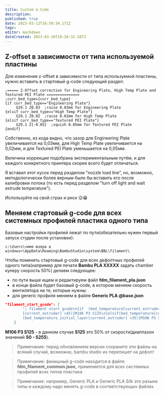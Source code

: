 ```yaml
---
title: Custom G-Code
description: 
published: true
date: 2023-03-12T16:59:34.171Z
tags: 
editor: markdown
dateCreated: 2023-03-10T10:26:32.507Z
---
```


## Z-offset в зависимости от типа используемой пластины

Для изменения z-offset в зависимости от типа используемой пластины, нужно вставить в стартовый g-code следующий раздел:

```gcode
;===== Z-Offset correction for Engineering Plate, High Temp Plate and Textured PEI Plate ===============
;curr_bed_type={curr_bed_type}
{if curr_bed_type=="Engineering Plate"}  
     G29.1 Z0.03  ;raise 0.03mm for Engineering Plate
{elsif curr_bed_type=="High Temp Plate"}  
     G29.1 Z0.02  ;raise 0.02mm for High Temp Plate
{elsif curr_bed_type=="Textured PEI Plate"}  
     G29.1 Z{-0.05}  ;squish 0.05mm for Textured PEI Plate
{endif}
```

Собственно, из кода видно, что зазор для Engineering Plate увеличивается на 0,03мм, для High Temp Plate увеличивается на 0,02мм, и для Textured PEI Plate уменьшается на 0,05мм.

Величина коррекции подобрана экспериментальным путём, и для каждого конкретного принтера скорее всего будет отличаться.

Я вставил этот кусок перед разделом "nozzle load line", но, возможно, методологически более верным было бы вставить его после калибровки потока (то есть перед разделом "turn off light and wait extrude temperature").

Используйте на свой страх и риск 😉😁

## Меняем стартовый g-code для всех системных профилей пластика одного типа

Базовые настройки профилей лежат по пути(обязательно нужен первый запуск студии после установки):

```plaintext
c:\Users\<имя юзера в windows>\AppData\Roaming\BambuStudio\system\BBL\filament\
```

Чтобы поменять стартовый g-code для всех дефолтных профилей одного типа(например для печати **Bambu PLA XXXXX** задать chamber кулеру скорость 50%) делаем следующее:

-   по пути выше ищем и редактируем файл **fdm\_filament\_pla.json**
-   в конце файла будет базовый g-code, в котором меняем скорость вентилятора на те, которые нужны:
-   для generic профиля меняем в файле **Generic PLA @base.json**

```json
"filament_start_gcode": [
        "; filament start gcode\n{if  (bed_temperature[current_extruder] >45)||(bed_temperature_initial_layer
        [current_extruder] >45)}M106 P3 S125\n{elsif(bed_temperature[current_extruder] >35)||
        (bed_temperature_initial_layer[current_extruder] >35)}M106 P3 S125\n{endif}"
    ]
```

**M106 P3 S125** - в данном случае **S125** это 50% от скорости(диаппазон значений **S0 - S255**).

> Примечание: перед обновлением версии сохраните эти файлы на всякий случай, возможно, bambu studio их перепишет на дефолт

> Примечание: финишный g-code находится в файле **fdm\_filament\_common.json,** применяется для всех системных профилей всех типов пластика

> Примечание: например, Generic PLA и Generic PLA Silk это разыне типы и каждому надо менять g-code в соответствующих файлах



